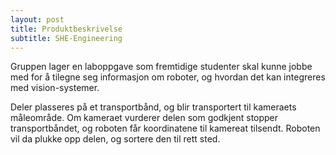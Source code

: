 ```yaml
---
layout: post
title: Produktbeskrivelse
subtitle: SHE-Engineering
---
```


Gruppen lager en laboppgave som fremtidige studenter skal kunne jobbe med for å tilegne seg informasjon om roboter, og hvordan det kan integreres med vision-systemer. 

Deler plasseres på et transportbånd, og blir transportert til kameraets måleområde. Om kameraet vurderer delen som godkjent stopper transportbåndet, og roboten får koordinatene til kamereat tilsendt. Roboten vil da plukke opp delen, og sortere den til rett sted. 